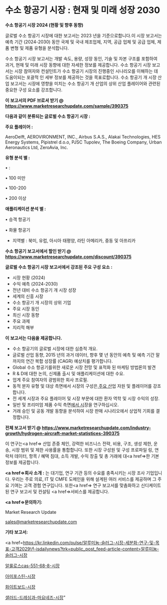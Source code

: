 # 수소 항공기 시장 : 현재 및 미래 성장 2030

<strong>수소 항공기 시장 2024 (현황 및 향후 동향)</strong>

글로벌 수소 항공기 시장에 대한 보고서는 2023 년을 기준으로합니다.이 시장 보고서는 예측 기간 (2024-2030) 동안 국제 및 국내 제조업체, 지역, 공급 업체 및 공급 업체, 제품 변형 및 제품 유형을 분석합니다.

수소 항공기 시장 보고서는 개발 속도, 용량, 성장 동인, 기술 및 자본 구조를 포함하여 과거, 현재 및 미래 시장 동향에 대한 자세한 정보를 제공합니다. 수소 항공기 시장 보고서는 시장 참여자와 컨설턴트가 수소 항공기 시장의 진행중인 시나리오를 이해하는 데 도움이되는 포괄적 인 세부 정보를 제공하는 것을 목표로합니다. 수소 항공기 개 시장 산업 보고서는 시장에 영향을 미치는 수소 항공기 개 산업의 상위 산업 플레이어와 관련된 중요한 구성 요소를 강조합니다.



<strong>이 보고서의 PDF 브로셔 받기 @ <a href=https://www.marketresearchupdate.com/sample/390375>https://www.marketresearchupdate.com/sample/390375</a></strong>



<strong>다음과 같이 분류되는 글로벌 수소 항공기 시장 :</strong>



<strong>주요 플레이어 :</strong>

AeroDelft, AEROVIRONMENT, INC., Airbus S.A.S., Alakai Technologies, HES Energy Systems, Pipistrel d.o.o, PJSC Tupolev, The Boeing Company, Urban Aeronautics Ltd, ZeroAvia, Inc.



<strong>유형 분석 별 :</strong>

• :

• 100 미만

• 100-200

• 200 이상



<strong>애플리케이션 분석 별 :</strong>

• 승객 항공기

• 화물 항공기

<ul>
  <li>지역별 : 북미, 유럽, 아시아 태평양, 라틴 아메리카, 중동 및 아프리카</li>
</ul>


<strong>수소 항공기 보고서에서 할인 받기 @ <a href=https://www.marketresearchupdate.com/discount/390375>https://www.marketresearchupdate.com/discount/390375</a></strong>



<strong>글로벌 수소 항공기 시장 보고서에서 강조된 주요 구성 요소 :</strong>
<ul>
  <li>시장 현황 (2024)</li>
  <li>수익 예측 (2024-2030)</li>
  <li>전년 대비 수소 항공기 개 시장 성장</li>
  <li>세계의 신흥 시장</li>
  <li>수소 항공기 개 시장의 상위 기업</li>
  <li>주요 시장 동인</li>
  <li>최신 시장 동향</li>
  <li>주요 과제</li>
  <li>지리적 해부</li>
</ul>


<strong>이 보고서는 다음을 제공합니다.</strong>
<ul>
  <li>수소 항공기의 글로벌 시장에 대한 심층적 개요.</li>
  <li>글로벌 산업 동향, 2015 년의 과거 데이터, 향후 몇 년 동안의 예측 및 예측 기간 말까지의 연간 복합 성장률 (CAGR) 예상치를 평가합니다.</li>
  <li>Global 수소 항공기를위한 새로운 시장 전망 및 표적화 된 마케팅 방법론의 발견</li>
  <li>R &amp; D에 대한 논의, 신제품 출시 및 애플리케이션에 대한 수요.</li>
  <li>업계 주요 참여자의 광범위한 회사 프로필.</li>
  <li>동적 분자 유형 및 대상 측면에서 시장의 구성은<a href=> 주요 산</a>업 자원 및 플레이어를 강조합니다.</li>
  <li>전 세계 시장과 주요 플레이어 및 시장 부문에 대한 환자 역학 및 시장 수익의 성장.</li>
  <li>일반 및 프리미엄 제품 수익 측면<a href=>에서 시</a>장을 연구하십시오.</li>
  <li>거래 승인 및 공동 개발 동향을 분석하여 시장 판매 시나리오에서 상업적 기회를 결정합니다.</li>
</ul>



<strong>전체 보고서 받기 @ <a href=https://www.marketresearchupdate.com/industry-growth/hydrogen-aircraft-market-statistices-390375>https://www.marketresearchupdate.com/industry-growth/hydrogen-aircraft-market-statistices-390375</a></strong>

이 연구는<a href=> 산업 존중</a> 체인, 강력한 비즈니스 전략, 비용, 구조, 생성 제한, 운송, 시장 범위 및 제한 사용률을 통합합니다. 또한 시장 구성원 및 구성 프로파일 링, 연락처 데이터, 항목 / 혜택 침대, 소득 개발, 수익 창출 및 총 거래에 대<a href=>한 기본 </a>정보를 제공합니다.



<strong><a href=>회사 소</a>개 :</strong>
는 대기업, 연구 기관 등의 수요를 충족시키는 시장 조사 기업입니다. 우리는 주로 의료, IT 및 CMFE 도메인을 위해 설계된 여러 서비스를 제공하며 그 주요 기여는 고객 경험 연구입니다. 또한<a href=> 연구 보</a>고서를 맞춤화하고 신디케이트 된 연구 보고서 및 컨설팅 <a href=>서비스</a>를 제공합니다.



<strong><a href=>문의하기:</a></strong>

Market Research Update

sales@marketresearchupdate.com



<strong>기타 보고서:</strong>

<a href=https://kr.linkedin.com/pulse/알루미늄-슬러그-시장-세분화-연구-및-목표-고객2029년-isdailynews?trk=public_post_feed-article-content>알루미늄-슬러그-시장</a>

<a href=https://www.linkedin.com/pulse/알룰로스cas-551-68-8-시장-경쟁-분석-및-성장-잠재력-2029/>알룰로스cas-551-68-8-시장</a>

<a href=https://www.linkedin.com/pulse/아미포스틴-시장-세분화-연구-및-목표-고객2029년-consumer-connection-chronicles-24--e9zbf/>아미포스틴-시장</a>

<a href=https://www.linkedin.com/pulse/화이트보드-시장-세분화-연구-및-목표-고객2029년-isdailynews-nkoaf/>화이트보드-시장</a>

<a href=https://www.linkedin.com/pulse/샐러드-드레싱과-마요네즈-시장-동향-및-성장-전망-consumer-connection-compendium-ana-tnu6f/>샐러드-드레싱과-마요네즈-시장</a>"
